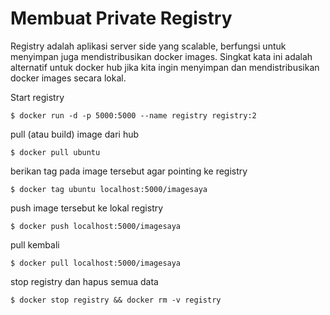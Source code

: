 # Membuat Private Registry

Registry adalah aplikasi server side yang scalable, berfungsi untuk menyimpan juga mendistribusikan docker images. Singkat kata ini adalah alternatif untuk docker hub jika kita ingin menyimpan dan mendistribusikan docker images secara lokal.

Start registry

```
$ docker run -d -p 5000:5000 --name registry registry:2
```

pull (atau build) image dari hub

```
$ docker pull ubuntu
```

berikan tag pada image tersebut agar pointing ke registry

```
$ docker tag ubuntu localhost:5000/imagesaya
```

push image tersebut ke lokal registry

```
$ docker push localhost:5000/imagesaya
```

pull kembali

```
$ docker pull localhost:5000/imagesaya
```

stop registry dan hapus semua data

```
$ docker stop registry && docker rm -v registry
```
